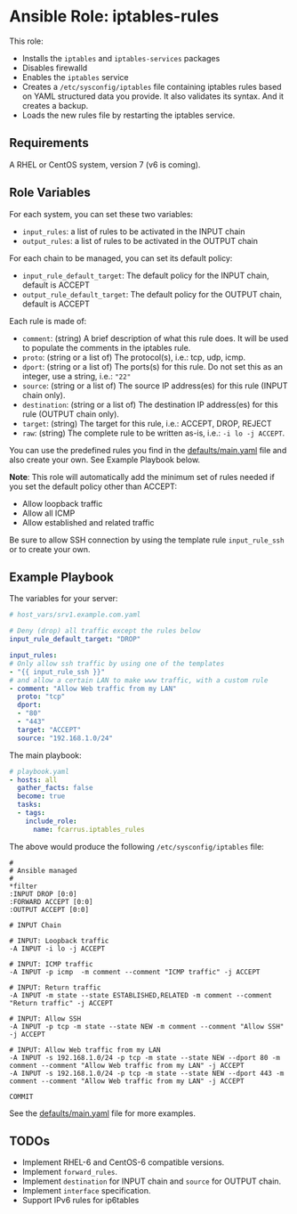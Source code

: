 Ansible Role: iptables-rules
=======

This role:
* Installs the `iptables` and `iptables-services` packages
* Disables firewalld
* Enables the `iptables` service
* Creates a `/etc/sysconfig/iptables` file containing iptables rules based on YAML structured data you provide. It also validates its syntax. And it creates a backup.
* Loads the new rules file by restarting the iptables service.

Requirements
------------
A RHEL or CentOS system, version 7 (v6 is coming).


Role Variables
--------------

For each system, you can set these two variables:
* `input_rules`: a list of rules to be activated in the INPUT chain
* `output_rules`: a list of rules to be activated in the OUTPUT chain

For each chain to be managed, you can set its default policy:
* `input_rule_default_target`: The default policy for the INPUT chain, default is ACCEPT
* `output_rule_default_target`: The default policy for the OUTPUT chain, default is ACCEPT

Each rule is made of:
* `comment`: (string) A brief description of what this rule does. It will be used to populate the comments in the iptables rule.
* `proto`: (string or a list of) The protocol(s), i.e.: tcp, udp, icmp.
* `dport`: (string or a list of) The ports(s) for this rule. Do not set this as an integer, use a string, i.e.: `"22"`
* `source`: (string or a list of) The source IP address(es) for this rule (INPUT chain only).
* `destination`: (string or a list of) The destination IP address(es) for this rule (OUTPUT chain only).
* `target`: (string) The target for this rule, i.e.: ACCEPT, DROP, REJECT
* `raw`: (string) The complete rule to be written as-is, i.e.: `-i lo -j ACCEPT`. 

You can use the predefined rules you find in the [defaults/main.yaml](defaults/main.yaml) file and also create your own. See Example Playbook below.

**Note**: This role will automatically add the minimum set of rules needed if you set the default policy other than ACCEPT:
* Allow loopback traffic
* Allow all ICMP
* Allow established and related traffic

Be sure to allow SSH connection by using the template rule `input_rule_ssh` or to create your own.

Example Playbook
----------------

The variables for your server:
```yaml
# host_vars/srv1.example.com.yaml

# Deny (drop) all traffic except the rules below
input_rule_default_target: "DROP"

input_rules:
# Only allow ssh traffic by using one of the templates
- "{{ input_rule_ssh }}"
# and allow a certain LAN to make www traffic, with a custom rule
- comment: "Allow Web traffic from my LAN"
  proto: "tcp"
  dport:
  - "80"
  - "443"
  target: "ACCEPT"
  source: "192.168.1.0/24"
```

The main playbook:
```yaml
# playbook.yaml
- hosts: all
  gather_facts: false
  become: true
  tasks:
  - tags:
    include_role:
      name: fcarrus.iptables_rules
```

The above would produce the following `/etc/sysconfig/iptables` file:
```
#
# Ansible managed
#
*filter
:INPUT DROP [0:0]
:FORWARD ACCEPT [0:0]
:OUTPUT ACCEPT [0:0]

# INPUT Chain

# INPUT: Loopback traffic
-A INPUT -i lo -j ACCEPT

# INPUT: ICMP traffic
-A INPUT -p icmp  -m comment --comment "ICMP traffic" -j ACCEPT

# INPUT: Return traffic
-A INPUT -m state --state ESTABLISHED,RELATED -m comment --comment "Return traffic" -j ACCEPT

# INPUT: Allow SSH
-A INPUT -p tcp -m state --state NEW -m comment --comment "Allow SSH" -j ACCEPT

# INPUT: Allow Web traffic from my LAN
-A INPUT -s 192.168.1.0/24 -p tcp -m state --state NEW --dport 80 -m comment --comment "Allow Web traffic from my LAN" -j ACCEPT
-A INPUT -s 192.168.1.0/24 -p tcp -m state --state NEW --dport 443 -m comment --comment "Allow Web traffic from my LAN" -j ACCEPT

COMMIT
```

See the [defaults/main.yaml](defaults/main.yaml) file for more examples.


TODOs
-----
* Implement RHEL-6 and CentOS-6 compatible versions.
* Implement `forward_rules`.
* Implement `destination` for INPUT chain and `source` for OUTPUT chain.
* Implement `interface` specification.
* Support IPv6 rules for ip6tables
